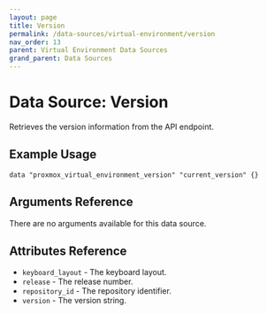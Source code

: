 ```yaml
---
layout: page
title: Version
permalink: /data-sources/virtual-environment/version
nav_order: 13
parent: Virtual Environment Data Sources
grand_parent: Data Sources
---
```


# Data Source: Version

Retrieves the version information from the API endpoint.

## Example Usage

```
data "proxmox_virtual_environment_version" "current_version" {}
```

## Arguments Reference

There are no arguments available for this data source.

## Attributes Reference

* `keyboard_layout` - The keyboard layout.
* `release` - The release number.
* `repository_id` - The repository identifier.
* `version` - The version string.
